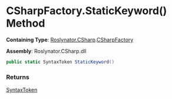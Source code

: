 # CSharpFactory\.StaticKeyword\(\) Method

**Containing Type**: [Roslynator.CSharp](../../README.md)\.[CSharpFactory](../README.md)

**Assembly**: Roslynator\.CSharp\.dll

```csharp
public static SyntaxToken StaticKeyword()
```

### Returns

[SyntaxToken](https://docs.microsoft.com/en-us/dotnet/api/microsoft.codeanalysis.syntaxtoken)

